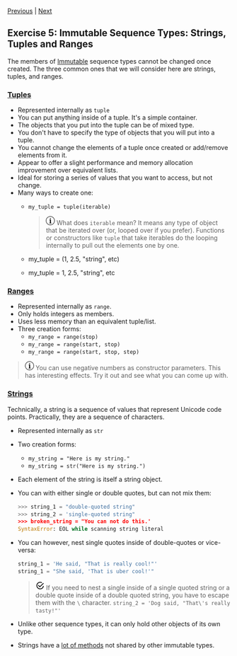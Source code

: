 [Previous](exercise-4.md) |  [Next](exercise-6.md)
## Exercise 5: Immutable Sequence Types: Strings, Tuples and Ranges
The members of [Immutable](https://www.google.com/?gws_rd=ssl#q=immutable) 
sequence types cannot be changed once created.  The three common ones that
we will consider here are strings, tuples, and ranges.

### [Tuples](https://docs.python.org/3.5/library/stdtypes.html#tuples)
- Represented internally as `tuple`
- You can put anything inside of a tuple.  It's a simple container.
- The objects that you put into the tuple can be of mixed type.
- You don't have to specify the type of objects that you will put into
a tuple.
- You cannot change the elements of a tuple once created or add/remove
elements from it.
- Appear to offer a slight performance and memory allocation improvement
over equivalent lists.
- Ideal for storing a series of values that you want to access, but not 
change.  
- Many ways to create one:
    - `my_tuple = tuple(iterable)`  
    
        > ![Information](../images/information.png) What does `iterable` 
        > mean?  It means any type of object that be iterated over (or, 
        > looped over if you prefer).  Functions or constructors like
        > `tuple` that take iterables do the looping internally to pull 
        > out the elements one by one.
    - my_tuple = (1, 2.5, "string", etc)
    - my_tuple = 1, 2.5, "string", etc

### [Ranges](https://docs.python.org/3.5/library/stdtypes.html#ranges)
- Represented internally as `range`.
- Only holds integers as members.
- Uses less memory than an equivalent tuple/list.
- Three creation forms:
    - `my_range = range(stop)`
    - `my_range = range(start, stop)`
    - `my_range = range(start, stop, step)`
    
> ![Information](../images/information.png) You can use negative numbers as 
constructor parameters.  This has interesting effects.  Try it out and see what 
you can come up with.

### [Strings](https://docs.python.org/3.5/library/stdtypes.html#text-sequence-type-str)
Technically, a string is a sequence of values that represent 
Unicode code points. Practically, they are a sequence of characters.
- Represented internally as `str`
- Two creation forms:
    - `my_string = "Here is my string."`
    - `my_string = str("Here is my string.")`
- Each element of the string is itself a string object.
- You can with either single or double quotes, but can not mix them:
    
    ```python
    >>> string_1 = "double-quoted string"
    >>> string_2 = 'single-quoted string"
    >>> broken_string = "You can not do this.'
    SyntaxError: EOL while scanning string literal
    ```
- You can however, nest single quotes inside of double-quotes or vice-versa:

    ```python
    string_1 = 'He said, "That is really cool!"'
    string_1 = "She said, 'That is uber cool!'"
    ```
    
    > ![Checklist](../images/reminder.png) If you need to nest a single inside
    > of a single quoted string or a double quote inside of a double quoted
    > string, you have to escape them with the `\` character.
    > `string_2 = 'Dog said, "That\'s really tasty!"'`
- Unlike other sequence types, it can only hold other objects of its own type.
- Strings have a [lot of methods](https://docs.python.org/3/library/stdtypes.html#string-methods) 
not shared by other immutable types.  